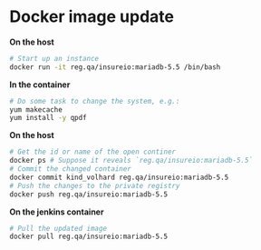 # Docker image update

**On the host**
```bash
# Start up an instance
docker run -it reg.qa/insureio:mariadb-5.5 /bin/bash
```

**In the container**
```bash
# Do some task to change the system, e.g.:
yum makecache
yum install -y qpdf
```

**On the host**
```bash
# Get the id or name of the open continer
docker ps # Suppose it reveals `reg.qa/insureio:mariadb-5.5`
# Commit the changed container
docker commit kind_volhard reg.qa/insureio:mariadb-5.5
# Push the changes to the private registry
docker push reg.qa/insureio:mariadb-5.5
```

**On the jenkins container**
```bash
# Pull the updated image
docker pull reg.qa/insureio:mariadb-5.5
```
